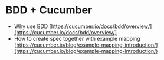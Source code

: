 # BDD + Cucumber

* Why use BDD [https://cucumber.io/docs/bdd/overview/](https://cucumber.io/docs/bdd/overview/)
* How to create spec together with example mapping [https://cucumber.io/blog/example-mapping-introduction/](https://cucumber.io/blog/example-mapping-introduction/)

